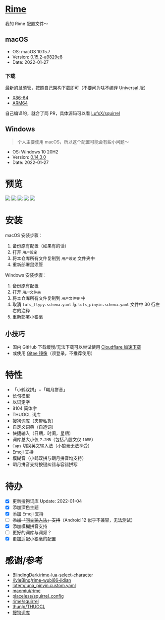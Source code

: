 # [Rime](https://github.com/LufsX/rime)

我的 Rime 配置文件～

## macOS

- OS: macOS 10.15.7
- Version: [0.15.2-a9829e8](https://storage.isteed.cc/MacSoftware/Squirrel)
- Date: 2022-01-27

### 下载

最新的鼠须管，按照自己架构下载即可（不要问为啥不编译 Universal 版）

- [X86-64](https://cdn.isteed.cc/file/squirrel/Squirrel-0.15.2-a9829e8-x86.pkg)
- [ARM64](https://cdn.isteed.cc/file/squirrel/Squirrel-0.15.2-a9829e8-arm64.pkg)

自己编译的，就合了两 PR，具体源码可以看 [LufsX/squirrel](https://github.com/LufsX/squirrel)

## Windows

> 个人主要使用 macOS，所以这个配置可能会有些小问题～

- OS: Windows 10 20H2
- Version: [0.14.3.0](https://github.com/rime/weasel/releases/download/0.14.3/weasel-0.14.3.0-installer.exe)
- Date: 2022-01-27

# 预览

![](https://cdn.isteed.cc/img/rime/p1.png)
![](https://cdn.isteed.cc/img/rime/p2.png)
![](https://cdn.isteed.cc/img/rime/p3.png)
![](https://cdn.isteed.cc/img/rime/p4.png)
![](https://cdn.isteed.cc/img/rime/p5.png)

# 安装

macOS 安装步骤：

1. 备份原有配置（如果有的话）
2. 打开 `用户设定`
3. 将本仓库所有文件复制到 `用户设定` 文件夹中
4. 重新部署鼠须管

Windows 安装步骤：

1. 备份原有配置
2. 打开 `用户文件夹`
3. 将本仓库所有文件复制到 `用户文件夹` 中
4. 取消 `lufs_flypy.schema.yaml` 与 `lufs_pinyin.schema.yaml` 文件中 30 行左右的注释
5. 重新部署小狼毫

## 小技巧

- 国内 GitHub 下载缓慢/无法下载可以尝试使用 [Cloudflare 加速下载](https://gh.isteed.cc/https://github.com/LufsX/rime/archive/refs/heads/master.zip)
- 或使用 [Gitee 镜像](https://gitee.com/LufsX/rime)（须登录，不推荐使用）

# 特性

- 「小鹤双拼」+「朙月拼音」
- 长句模型
- 以词定字
- 8104 简体字
- THUOCL 词库
- 搜狗词库（夹带私货）
- 自定义词典（自造词）
- 快捷输入（日期，时间，星期）
- 词库总大小仅 `7.2MB`（包括八股文仅 `10MB`）
- `Caps` 切换英文输入法（小狼毫无法享受）
- Emoji 支持
- 模糊音（小鹤双拼与朙月拼音均支持）
- 朙月拼音支持按键纠错与容错拼写

# 待办

- [x] 更新搜狗词库 Update: 2022-01-04
- [x] 添加深色主题
- [x] 添加 Emoji 支持
- [ ] ~~添加「[同文输入法](https://github.com/osfans/trime)」支持~~（Android 12 似乎不兼容，无法测试）
- [x] 添加模糊拼音支持
- [ ] 更好的词库与词频？
- [x] 更加适配小狼毫的配置

# 感谢/参考

- [BlindingDark/rime-lua-select-character](https://github.com/BlindingDark/rime-lua-select-character)
- [KyleBing/rime-wubi86-jidian](https://github.com/KyleBing/rime-wubi86-jidian/)
- [lotem/luna_pinyin.custom.yaml](https://gist.github.com/lotem/2320943)
- [maomiui/rime](https://github.com/maomiui/rime)
- [placeless/squirrel_config](https://github.com/placeless/squirrel_config)
- [rime/squirrel](https://github.com/rime/squirrel)
- [thunlp/THUOCL](https://github.com/thunlp/THUOCL)
- [搜狗词库](https://pinyin.sogou.com/dict/)
